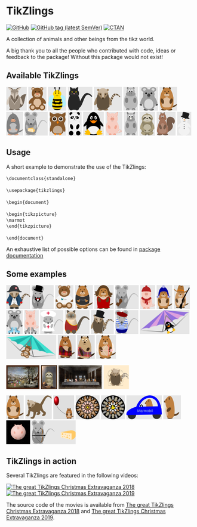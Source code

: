 # TikZlings

[![GitHub](https://img.shields.io/github/license/samcarter/tikzlings.svg?color=blue)](http://www.latex-project.org/lppl.txt)
[![GitHub tag (latest SemVer)](https://img.shields.io/github/tag/samcarter/tikzlings.svg?label=current%20version)](https://github.com/samcarter/tikzlings/releases/latest)
[![CTAN](https://img.shields.io/ctan/v/tikzlings.svg)](https://ctan.org/pkg/tikzlings)

A collection of animals and other beings from the tikz world.

A big thank you to all the people who contributed with code, ideas or feedback to the package! Without this package would not exist!

## Available TikZlings

<a href="./Examples/anteater.tex"><img src="./Examples/anteater.svg" alt="Anteater" height="64"></a>
<a href="./Examples/bear.tex"><img src="./Examples/bear.svg" alt="Bear" height="64"></a>
<a href="./Examples/bee.tex"><img src="./Examples/bee.svg" alt="Bee" height="64"></a>
<a href="./Examples/cat.tex"><img src="./Examples/cat.svg" alt="Cat" height="64"></a>
<a href="./Examples/coati.tex"><img src="./Examples/coati.svg" alt="Coati" height="64"></a>
<a href="./Examples/hippo.tex"><img src="./Examples/hippo.svg" alt="Hippo" height="64"></a>
<a href="./Examples/koala.tex"><img src="./Examples/koala.svg" alt="Koala" height="64"></a>
<a href="./Examples/marmot.tex"><img src="./Examples/marmot.svg" alt="Marmot" height="64"></a>
<a href="./Examples/mole.tex"><img src="./Examples/mole.svg" alt="Mole" height="64"></a>
<a href="./Examples/mouse.tex"><img src="./Examples/mouse.svg" alt="Mouse" height="64"></a>
<a href="./Examples/owl.tex"><img src="./Examples/owl.svg" alt="Owl" height="64"></a>
<a href="./Examples/panda.tex"><img src="./Examples/panda.svg" alt="Panda" height="64"></a>
<a href="./Examples/pingu.tex"><img src="./Examples/pingu.svg" alt="Penguin" height="64"></a>
<a href="./Examples/pig.tex"><img src="./Examples/pig.svg" alt="Pig" height="64"></a>
<a href="./Examples/rhino.tex"><img src="./Examples/rhino.svg" alt="Rhino" height="64"></a>
<a href="./Examples/sloth.tex"><img src="./Examples/sloth.svg" alt="Sloth" height="64"></a>
<a href="./Examples/squirrel.tex"><img src="./Examples/squirrel.svg" alt="Squirrel" height="64"></a>
<a href="./Examples/snowman.tex"><img src="./Examples/snowman.svg" alt="Snowman" height="64"></a>

## Usage

A short example to demonstrate the use of the TikZlings:

```
\documentclass{standalone}

\usepackage{tikzlings}

\begin{document}

\begin{tikzpicture}
\marmot
\end{tikzpicture}	
	
\end{document}
```

An exhaustive list of possible options can be found in [package documentation](./documentation.pdf)

## Some examples


<a href="./ViewingPlatform/Napoleon.svg"><img src="./ViewingPlatform/Napoleon.svg" alt="Napoleon" height="64"></a>
<a href="./ViewingPlatform/Alfred_the_mouse.svg"><img src="./ViewingPlatform/Alfred_the_mouse.svg" alt="Alfred the mouse" height="64"></a>
<a href="./ViewingPlatform/Latex3_bear.svg"><img src="./ViewingPlatform/Latex3_bear.svg" alt="Latex3 bear" height="64"></a>
<a href="./ViewingPlatform/Marmot_geek.svg"><img src="./ViewingPlatform/Marmot_geek.svg" alt="Marmot Geek" height="64"></a>
<a href="./ViewingPlatform/Miss_marmot.svg"><img src="./ViewingPlatform/Miss_marmot.svg" alt="Miss Marmot" height="64"></a>
<a href="./ViewingPlatform/Mouse_chocolate.svg"><img src="./ViewingPlatform/Mouse_chocolate.svg" alt="Mouse chocolate" height="64"></a>
<a href="./ViewingPlatform/Winter_pig.svg"><img src="./ViewingPlatform/Winter_pig.svg" alt="Winter pig" height="64"></a>
<a href="./ViewingPlatform/Winter_marmot.svg"><img src="./ViewingPlatform/Winter_marmot.svg" alt="Winter marmot" height="64"></a>
<a href="./ViewingPlatform/Wild_west_marmot.svg"><img src="./ViewingPlatform/Wild_west_marmot.svg" alt="Wild west marmot" height="64"></a>
<a href="./ViewingPlatform/Roller_skates_koala.svg"><img src="./ViewingPlatform/Roller_skates_koala.svg" alt="Roller skates koala" height="64"></a>
<a href="./ViewingPlatform/Roller_skates_pig.svg"><img src="./ViewingPlatform/Roller_skates_pig.svg" alt="Roller skates pig" height="64"></a>
<a href="./ViewingPlatform/Nurse.svg"><img src="./ViewingPlatform/Nurse.svg" alt="Nurse" height="64"></a>
<a href="./ViewingPlatform/Aouda.svg"><img src="./ViewingPlatform/Aouda.svg" alt="Princess Aouda" height="64"></a>
<a href="./ViewingPlatform/Phileas_Fogg.svg"><img src="./ViewingPlatform/Phileas_Fogg.svg" alt="Phileas Fogg" height="64"></a>
<a href="./ViewingPlatform/Passepartout.svg"><img src="./ViewingPlatform/Passepartout.svg" alt="Passepartout" height="64"></a>
<a href="./ViewingPlatform/Hang_gliding_pingu.svg"><img src="./ViewingPlatform/Hang_gliding_pingu.svg" alt="Hang gliding pingu" height="64"></a>
<a href="./ViewingPlatform/Hang_gliding_bear.svg"><img src="./ViewingPlatform/Hang_gliding_bear.svg" alt="Hang gliding bear" height="64"></a>
<a href="./ViewingPlatform/Tartan.svg"><img src="./ViewingPlatform/Tartan.png" alt="Tartan" height="64"></a>
<a href="./ViewingPlatform/Haggis.svg"><img src="./ViewingPlatform/Haggis.png" alt="Haggis" height="64"></a>
<a href="./ViewingPlatform/Marmot_cupid.tex"><img src="./ViewingPlatform/Marmot_cupid.svg" alt="Marmot cupid" height="64"></a>


<a href="./ViewingPlatform/Bruegel.svg"><img src="./ViewingPlatform/Bruegel.png" alt="Bruegel" height="64"></a>
<a href="./ViewingPlatform/ElGreco.svg"><img src="./ViewingPlatform/ElGreco.png" alt="ElGreco" height="64"></a>
<a href="./ViewingPlatform/Last_supper.svg"><img src="./ViewingPlatform/Last_supper.png" alt="Last Supper" height="64"></a>
<a href="./ViewingPlatform/Vitruvian_coati.svg"><img src="./ViewingPlatform/Vitruvian_coati.svg" alt="Vitruvian coati" height="64"></a>


<a href="./ViewingPlatform/lt3marmot.tex"><img src="./ViewingPlatform/lt3marmot.svg" alt="lt3marmot" height="64"></a>
<a href="./ViewingPlatform/coati_custom_body.tex"><img src="./ViewingPlatform/coati_custom_body.svg" alt="Custom Body Coati" height="64"></a>
<a href="./ViewingPlatform/Jumping_marmot_ballon.tex"><img src="./ViewingPlatform/Jumping_marmot_ballon.png" alt="Jumping Ballon Marmot" height="64"></a>
<a href="./ViewingPlatform/Mandala.tex"><img src="./ViewingPlatform/Mandala.svg" alt="Mandala" height="64"></a>
<a href="./ViewingPlatform/Mandala2.tex"><img src="./ViewingPlatform/Mandala2.svg" alt="Mandala" height="64"></a>
<a href="./ViewingPlatform/Marmobil.svg"><img src="./ViewingPlatform/Marmobil.svg" alt="Marmobil" height="64"></a>
<a href="./ViewingPlatform/Marmot_side.svg"><img src="./ViewingPlatform/Marmot_side.svg" alt="Marmot side" height="64"></a>
<a href="./ViewingPlatform/Spherical_pig.tex"><img src="./ViewingPlatform/Spherical_pig.png" alt="Spherical pig" height="64"></a>
<a href="./ViewingPlatform/Rodent_Hood.tex"><img src="./ViewingPlatform/Rodent_Hood.svg" alt="Rodent Hood" height="64"></a>


## TikZlings in action

Several TikZlings are featured in the following videos:

<a href="https://vimeo.com/305374856"><img src="https://user-images.githubusercontent.com/43832342/49704004-3cd27500-fc0d-11e8-9002-319a8e71aca7.png" alt="The great TikZlings Christmas Extravaganza 2018" title="The great TikZlings Christmas Extravaganza 2018" height="128"></a>
<a href="https://vimeo.com/380684973"><img src="https://user-images.githubusercontent.com/43832342/71256276-8382a100-2330-11ea-8996-e87132c6ad29.png" alt="The great TikZlings Christmas Extravaganza 2019" title="The great TikZlings Christmas Extravaganza 2019" height="128"></a>

The source code of the movies is available from [The great TikZlings Christmas Extravaganza 2018](https://github.com/samcarter/Extravaganza2018) and [The great TikZlings Christmas Extravaganza 2019](https://github.com/samcarter/Extravaganza2019).





